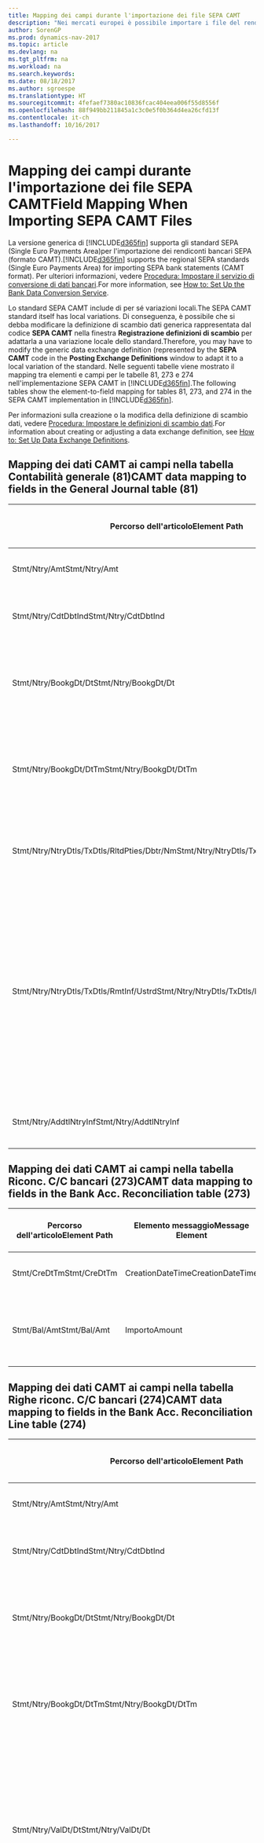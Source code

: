 ```yaml
---
title: Mapping dei campi durante l'importazione dei file SEPA CAMT
description: "Nei mercati europei è possibile importare i file del rendiconto bancario negli standard SEPA (Single Euro Payments Area) locali."
author: SorenGP
ms.prod: dynamics-nav-2017
ms.topic: article
ms.devlang: na
ms.tgt_pltfrm: na
ms.workload: na
ms.search.keywords: 
ms.date: 08/18/2017
ms.author: sgroespe
ms.translationtype: HT
ms.sourcegitcommit: 4fefaef7380ac10836fcac404eea006f55d8556f
ms.openlocfilehash: 88f949bb211845a1c3c0e5f0b364d4ea26cfd13f
ms.contentlocale: it-ch
ms.lasthandoff: 10/16/2017

---
```

# <a name="field-mapping-when-importing-sepa-camt-files"></a><span data-ttu-id="0097b-103">Mapping dei campi durante l'importazione dei file SEPA CAMT</span><span class="sxs-lookup"><span data-stu-id="0097b-103">Field Mapping When Importing SEPA CAMT Files</span></span>
<span data-ttu-id="0097b-104">La versione generica di [!INCLUDE[d365fin](includes/d365fin_md.md)] supporta gli standard SEPA (Single Euro Payments Area)per l'importazione dei rendiconti bancari SEPA (formato CAMT).</span><span class="sxs-lookup"><span data-stu-id="0097b-104">[!INCLUDE[d365fin](includes/d365fin_md.md)] supports the regional SEPA standards (Single Euro Payments Area) for importing SEPA bank statements (CAMT format).</span></span> <span data-ttu-id="0097b-105">Per ulteriori informazioni, vedere [Procedura: Impostare il servizio di conversione di dati bancari](bank-how-setup-bank-data-conversion-service.md).</span><span class="sxs-lookup"><span data-stu-id="0097b-105">For more information, see [How to: Set Up the Bank Data Conversion Service](bank-how-setup-bank-data-conversion-service.md).</span></span>  

 <span data-ttu-id="0097b-106">Lo standard SEPA CAMT include di per sé variazioni locali.</span><span class="sxs-lookup"><span data-stu-id="0097b-106">The SEPA CAMT standard itself has local variations.</span></span> <span data-ttu-id="0097b-107">Di conseguenza, è possibile che si debba modificare la definizione di scambio dati generica rappresentata dal codice **SEPA CAMT** nella finestra **Registrazione definizioni di scambio** per adattarla a una variazione locale dello standard.</span><span class="sxs-lookup"><span data-stu-id="0097b-107">Therefore, you may have to modify the generic data exchange definition (represented by the **SEPA CAMT** code in the **Posting Exchange Definitions** window to adapt it to a local variation of the standard.</span></span> <span data-ttu-id="0097b-108">Nelle seguenti tabelle viene mostrato il mapping tra elementi e campi per le tabelle 81, 273 e 274 nell'implementazione SEPA CAMT in [!INCLUDE[d365fin](includes/d365fin_md.md)].</span><span class="sxs-lookup"><span data-stu-id="0097b-108">The following tables show the element-to-field mapping for tables 81, 273, and 274 in the SEPA CAMT implementation in [!INCLUDE[d365fin](includes/d365fin_md.md)].</span></span>  

 <span data-ttu-id="0097b-109">Per informazioni sulla creazione o la modifica della definizione di scambio dati, vedere [Procedura: Impostare le definizioni di scambio dati](across-how-to-set-up-data-exchange-definitions.md).</span><span class="sxs-lookup"><span data-stu-id="0097b-109">For information about creating or adjusting a data exchange definition, see [How to: Set Up Data Exchange Definitions](across-how-to-set-up-data-exchange-definitions.md).</span></span>  

## <a name="camt-data-mapping-to-fields-in-the-general-journal-table-81"></a><span data-ttu-id="0097b-110">Mapping dei dati CAMT ai campi nella tabella Contabilità generale (81)</span><span class="sxs-lookup"><span data-stu-id="0097b-110">CAMT data mapping to fields in the General Journal table (81)</span></span>  

|<span data-ttu-id="0097b-111">Percorso dell'articolo</span><span class="sxs-lookup"><span data-stu-id="0097b-111">Element Path</span></span>|<span data-ttu-id="0097b-112">Elemento messaggio</span><span class="sxs-lookup"><span data-stu-id="0097b-112">Message Element</span></span>|<span data-ttu-id="0097b-113">Tipo di dati</span><span class="sxs-lookup"><span data-stu-id="0097b-113">Data Type</span></span>|<span data-ttu-id="0097b-114">Descrizione</span><span class="sxs-lookup"><span data-stu-id="0097b-114">Description</span></span>|<span data-ttu-id="0097b-115">Identificatore segno negativo</span><span class="sxs-lookup"><span data-stu-id="0097b-115">Negative-Sign Identifier</span></span>|<span data-ttu-id="0097b-116">Nr. campo</span><span class="sxs-lookup"><span data-stu-id="0097b-116">Field No.</span></span>|<span data-ttu-id="0097b-117">Nome campo</span><span class="sxs-lookup"><span data-stu-id="0097b-117">Field Name</span></span>|  
|------------------|---------------------|---------------|-----------------|-------------------------------|---------------|----------------|  
|<span data-ttu-id="0097b-118">Stmt/Ntry/Amt</span><span class="sxs-lookup"><span data-stu-id="0097b-118">Stmt/Ntry/Amt</span></span>|<span data-ttu-id="0097b-119">Importo</span><span class="sxs-lookup"><span data-stu-id="0097b-119">Amount</span></span>|<span data-ttu-id="0097b-120">Decimale</span><span class="sxs-lookup"><span data-stu-id="0097b-120">Decimal</span></span>|<span data-ttu-id="0097b-121">Specifica l'importo di denaro nel movimento cassa.</span><span class="sxs-lookup"><span data-stu-id="0097b-121">The amount of money in the cash entry</span></span>||<span data-ttu-id="0097b-122">13</span><span class="sxs-lookup"><span data-stu-id="0097b-122">13</span></span>|<span data-ttu-id="0097b-123">Importo</span><span class="sxs-lookup"><span data-stu-id="0097b-123">Amount</span></span>|  
|<span data-ttu-id="0097b-124">Stmt/Ntry/CdtDbtInd</span><span class="sxs-lookup"><span data-stu-id="0097b-124">Stmt/Ntry/CdtDbtInd</span></span>|<span data-ttu-id="0097b-125">CreditDebitIndicator</span><span class="sxs-lookup"><span data-stu-id="0097b-125">CreditDebitIndicator</span></span>|<span data-ttu-id="0097b-126">Testo</span><span class="sxs-lookup"><span data-stu-id="0097b-126">Text</span></span>|<span data-ttu-id="0097b-127">Indica se il movimento è un credito o un debito</span><span class="sxs-lookup"><span data-stu-id="0097b-127">Indicates whether the entry is a credit or a debit entry</span></span>|<span data-ttu-id="0097b-128">DBIT</span><span class="sxs-lookup"><span data-stu-id="0097b-128">DBIT</span></span>|<span data-ttu-id="0097b-129">13</span><span class="sxs-lookup"><span data-stu-id="0097b-129">13</span></span>|<span data-ttu-id="0097b-130">Importo</span><span class="sxs-lookup"><span data-stu-id="0097b-130">Amount</span></span>|  
|<span data-ttu-id="0097b-131">Stmt/Ntry/BookgDt/Dt</span><span class="sxs-lookup"><span data-stu-id="0097b-131">Stmt/Ntry/BookgDt/Dt</span></span>|<span data-ttu-id="0097b-132">Data</span><span class="sxs-lookup"><span data-stu-id="0097b-132">Date</span></span>|<span data-ttu-id="0097b-133">Data</span><span class="sxs-lookup"><span data-stu-id="0097b-133">Date</span></span>|<span data-ttu-id="0097b-134">Data in cui un movimento viene registrato in un conto nei registri di chi utilizza il conto</span><span class="sxs-lookup"><span data-stu-id="0097b-134">The date when an entry is posted to an account on the account servicer's books</span></span>||<span data-ttu-id="0097b-135">5</span><span class="sxs-lookup"><span data-stu-id="0097b-135">5</span></span>|<span data-ttu-id="0097b-136">Data di registrazione:</span><span class="sxs-lookup"><span data-stu-id="0097b-136">Posting Date</span></span>|  
|<span data-ttu-id="0097b-137">Stmt/Ntry/BookgDt/DtTm</span><span class="sxs-lookup"><span data-stu-id="0097b-137">Stmt/Ntry/BookgDt/DtTm</span></span>|<span data-ttu-id="0097b-138">DataOra</span><span class="sxs-lookup"><span data-stu-id="0097b-138">DateTime</span></span>|<span data-ttu-id="0097b-139">DataOra</span><span class="sxs-lookup"><span data-stu-id="0097b-139">DateTime</span></span>|<span data-ttu-id="0097b-140">Data e ora in cui un movimento viene registrato in un conto nei registri di chi utilizza il conto</span><span class="sxs-lookup"><span data-stu-id="0097b-140">The date and time when an entry is posted to an account on the account servicer's books</span></span>||<span data-ttu-id="0097b-141">5</span><span class="sxs-lookup"><span data-stu-id="0097b-141">5</span></span>|<span data-ttu-id="0097b-142">Data di registrazione:</span><span class="sxs-lookup"><span data-stu-id="0097b-142">Posting Date</span></span>|  
|<span data-ttu-id="0097b-143">Stmt/Ntry/NtryDtls/TxDtls/RltdPties/Dbtr/Nm</span><span class="sxs-lookup"><span data-stu-id="0097b-143">Stmt/Ntry/NtryDtls/TxDtls/RltdPties/Dbtr/Nm</span></span>|<span data-ttu-id="0097b-144">Nome</span><span class="sxs-lookup"><span data-stu-id="0097b-144">Name</span></span>|<span data-ttu-id="0097b-145">Testo</span><span class="sxs-lookup"><span data-stu-id="0097b-145">Text</span></span>|<span data-ttu-id="0097b-146">Nome della parte che deve una somma di denaro al creditore (finale)</span><span class="sxs-lookup"><span data-stu-id="0097b-146">The name of the party that owes an amount of money to the (ultimate) creditor</span></span>||<span data-ttu-id="0097b-147">1221</span><span class="sxs-lookup"><span data-stu-id="0097b-147">1221</span></span>|<span data-ttu-id="0097b-148">Informazioni sul pagante</span><span class="sxs-lookup"><span data-stu-id="0097b-148">Payer Information</span></span>|  
|<span data-ttu-id="0097b-149">Stmt/Ntry/NtryDtls/TxDtls/RmtInf/Ustrd</span><span class="sxs-lookup"><span data-stu-id="0097b-149">Stmt/Ntry/NtryDtls/TxDtls/RmtInf/Ustrd</span></span>|<span data-ttu-id="0097b-150">Non strutturato</span><span class="sxs-lookup"><span data-stu-id="0097b-150">Unstructured</span></span>|<span data-ttu-id="0097b-151">Testo</span><span class="sxs-lookup"><span data-stu-id="0097b-151">Text</span></span>|<span data-ttu-id="0097b-152">Informazioni fornite per consentire la corrispondenza o riconciliazione di un movimento con gli articoli oggetto del pagamento, come le fatture aziendali in un sistema conto clienti, in un form non strutturato</span><span class="sxs-lookup"><span data-stu-id="0097b-152">Information supplied to enable the matching/reconciliation of an entry with the items that the payment is intended to settle, such as commercial invoices in an accounts-receivable system, in an unstructured form</span></span>||<span data-ttu-id="0097b-153">8</span><span class="sxs-lookup"><span data-stu-id="0097b-153">8</span></span>|<span data-ttu-id="0097b-154">Descrizione</span><span class="sxs-lookup"><span data-stu-id="0097b-154">Description</span></span>|  
|<span data-ttu-id="0097b-155">Stmt/Ntry/AddtlNtryInf</span><span class="sxs-lookup"><span data-stu-id="0097b-155">Stmt/Ntry/AddtlNtryInf</span></span>|<span data-ttu-id="0097b-156">AdditionalEntryInformation</span><span class="sxs-lookup"><span data-stu-id="0097b-156">AdditionalEntryInformation</span></span>|<span data-ttu-id="0097b-157">Testo</span><span class="sxs-lookup"><span data-stu-id="0097b-157">Text</span></span>|<span data-ttu-id="0097b-158">Informazioni aggiuntive relative al movimento</span><span class="sxs-lookup"><span data-stu-id="0097b-158">Additional information about the entry</span></span>||<span data-ttu-id="0097b-159">1222</span><span class="sxs-lookup"><span data-stu-id="0097b-159">1222</span></span>|<span data-ttu-id="0097b-160">Informazioni sulla transazione</span><span class="sxs-lookup"><span data-stu-id="0097b-160">Transaction Information</span></span>|  

## <a name="camt-data-mapping-to-fields-in-the-bank-acc-reconciliation-table-273"></a><span data-ttu-id="0097b-161">Mapping dei dati CAMT ai campi nella tabella Riconc. C/C bancari (273)</span><span class="sxs-lookup"><span data-stu-id="0097b-161">CAMT data mapping to fields in the Bank Acc. Reconciliation table (273)</span></span>  

|<span data-ttu-id="0097b-162">Percorso dell'articolo</span><span class="sxs-lookup"><span data-stu-id="0097b-162">Element Path</span></span>|<span data-ttu-id="0097b-163">Elemento messaggio</span><span class="sxs-lookup"><span data-stu-id="0097b-163">Message Element</span></span>|<span data-ttu-id="0097b-164">Tipo di dati</span><span class="sxs-lookup"><span data-stu-id="0097b-164">Data Type</span></span>|<span data-ttu-id="0097b-165">Descrizione</span><span class="sxs-lookup"><span data-stu-id="0097b-165">Description</span></span>|<span data-ttu-id="0097b-166">Identificatore segno negativo</span><span class="sxs-lookup"><span data-stu-id="0097b-166">Negative-Sign Identifier</span></span>|<span data-ttu-id="0097b-167">Nr. campo</span><span class="sxs-lookup"><span data-stu-id="0097b-167">Field No.</span></span>|<span data-ttu-id="0097b-168">Nome campo</span><span class="sxs-lookup"><span data-stu-id="0097b-168">Field Name</span></span>|  
|------------------|---------------------|---------------|-----------------|-------------------------------|---------------|----------------|  
|<span data-ttu-id="0097b-169">Stmt/CreDtTm</span><span class="sxs-lookup"><span data-stu-id="0097b-169">Stmt/CreDtTm</span></span>|<span data-ttu-id="0097b-170">CreationDateTime</span><span class="sxs-lookup"><span data-stu-id="0097b-170">CreationDateTime</span></span>|<span data-ttu-id="0097b-171">Data</span><span class="sxs-lookup"><span data-stu-id="0097b-171">Date</span></span>|<span data-ttu-id="0097b-172">Data e ora di creazione del messaggio</span><span class="sxs-lookup"><span data-stu-id="0097b-172">The date and time when the message was created</span></span>||<span data-ttu-id="0097b-173">3</span><span class="sxs-lookup"><span data-stu-id="0097b-173">3</span></span>|<span data-ttu-id="0097b-174">Data estratto conto</span><span class="sxs-lookup"><span data-stu-id="0097b-174">Statement Date</span></span>|  
|<span data-ttu-id="0097b-175">Stmt/Bal/Amt</span><span class="sxs-lookup"><span data-stu-id="0097b-175">Stmt/Bal/Amt</span></span>|<span data-ttu-id="0097b-176">Importo</span><span class="sxs-lookup"><span data-stu-id="0097b-176">Amount</span></span>|<span data-ttu-id="0097b-177">Decimale</span><span class="sxs-lookup"><span data-stu-id="0097b-177">Decimal</span></span>|<span data-ttu-id="0097b-178">Importo risultante dagli importi al netto per tutti i movimenti dare e avere</span><span class="sxs-lookup"><span data-stu-id="0097b-178">The amount resulting from the netted amounts for all debit and credit entries</span></span>||<span data-ttu-id="0097b-179">4</span><span class="sxs-lookup"><span data-stu-id="0097b-179">4</span></span>|<span data-ttu-id="0097b-180">Saldo finale estratto conto</span><span class="sxs-lookup"><span data-stu-id="0097b-180">Statement Ending Balance</span></span>|  

## <a name="camt-data-mapping-to-fields-in-the-bank-acc-reconciliation-line-table-274"></a><span data-ttu-id="0097b-181">Mapping dei dati CAMT ai campi nella tabella Righe riconc. C/C bancari (274)</span><span class="sxs-lookup"><span data-stu-id="0097b-181">CAMT data mapping to fields in the Bank Acc. Reconciliation Line table (274)</span></span>  

|<span data-ttu-id="0097b-182">Percorso dell'articolo</span><span class="sxs-lookup"><span data-stu-id="0097b-182">Element Path</span></span>|<span data-ttu-id="0097b-183">Elemento messaggio</span><span class="sxs-lookup"><span data-stu-id="0097b-183">Message Element</span></span>|<span data-ttu-id="0097b-184">Tipo di dati</span><span class="sxs-lookup"><span data-stu-id="0097b-184">Data Type</span></span>|<span data-ttu-id="0097b-185">Descrizione</span><span class="sxs-lookup"><span data-stu-id="0097b-185">Description</span></span>|<span data-ttu-id="0097b-186">Identificatore segno negativo</span><span class="sxs-lookup"><span data-stu-id="0097b-186">Negative-Sign Identifier</span></span>|<span data-ttu-id="0097b-187">Nr. campo</span><span class="sxs-lookup"><span data-stu-id="0097b-187">Field No.</span></span>|<span data-ttu-id="0097b-188">Nome campo</span><span class="sxs-lookup"><span data-stu-id="0097b-188">Field Name</span></span>|  
|------------------|---------------------|---------------|-----------------|-------------------------------|---------------|----------------|  
|<span data-ttu-id="0097b-189">Stmt/Ntry/Amt</span><span class="sxs-lookup"><span data-stu-id="0097b-189">Stmt/Ntry/Amt</span></span>|<span data-ttu-id="0097b-190">Importo</span><span class="sxs-lookup"><span data-stu-id="0097b-190">Amount</span></span>|<span data-ttu-id="0097b-191">Decimale</span><span class="sxs-lookup"><span data-stu-id="0097b-191">Decimal</span></span>|<span data-ttu-id="0097b-192">Specifica l'importo di denaro nel movimento cassa.</span><span class="sxs-lookup"><span data-stu-id="0097b-192">The amount of money in the cash entry</span></span>||<span data-ttu-id="0097b-193">7</span><span class="sxs-lookup"><span data-stu-id="0097b-193">7</span></span>|<span data-ttu-id="0097b-194">Importo estratto conto</span><span class="sxs-lookup"><span data-stu-id="0097b-194">Statement Amount</span></span>|  
|<span data-ttu-id="0097b-195">Stmt/Ntry/CdtDbtInd</span><span class="sxs-lookup"><span data-stu-id="0097b-195">Stmt/Ntry/CdtDbtInd</span></span>|<span data-ttu-id="0097b-196">CreditDebitIndicator</span><span class="sxs-lookup"><span data-stu-id="0097b-196">CreditDebitIndicator</span></span>|<span data-ttu-id="0097b-197">Testo</span><span class="sxs-lookup"><span data-stu-id="0097b-197">Text</span></span>|<span data-ttu-id="0097b-198">Indica se il movimento è un credito o un debito</span><span class="sxs-lookup"><span data-stu-id="0097b-198">Indicates whether the entry is a credit or a debit entry</span></span>|<span data-ttu-id="0097b-199">DBIT</span><span class="sxs-lookup"><span data-stu-id="0097b-199">DBIT</span></span>|<span data-ttu-id="0097b-200">7</span><span class="sxs-lookup"><span data-stu-id="0097b-200">7</span></span>|<span data-ttu-id="0097b-201">Importo estratto conto</span><span class="sxs-lookup"><span data-stu-id="0097b-201">Statement Amount</span></span>|  
|<span data-ttu-id="0097b-202">Stmt/Ntry/BookgDt/Dt</span><span class="sxs-lookup"><span data-stu-id="0097b-202">Stmt/Ntry/BookgDt/Dt</span></span>|<span data-ttu-id="0097b-203">Data</span><span class="sxs-lookup"><span data-stu-id="0097b-203">Date</span></span>|<span data-ttu-id="0097b-204">Data</span><span class="sxs-lookup"><span data-stu-id="0097b-204">Date</span></span>|<span data-ttu-id="0097b-205">Data in cui un movimento viene registrato in un conto nei registri di chi utilizza il conto</span><span class="sxs-lookup"><span data-stu-id="0097b-205">The date when an entry is posted to an account on the account servicer's books</span></span>||<span data-ttu-id="0097b-206">5</span><span class="sxs-lookup"><span data-stu-id="0097b-206">5</span></span>|<span data-ttu-id="0097b-207">Data transazione</span><span class="sxs-lookup"><span data-stu-id="0097b-207">Transaction Date</span></span>|  
|<span data-ttu-id="0097b-208">Stmt/Ntry/BookgDt/DtTm</span><span class="sxs-lookup"><span data-stu-id="0097b-208">Stmt/Ntry/BookgDt/DtTm</span></span>|<span data-ttu-id="0097b-209">DataOra</span><span class="sxs-lookup"><span data-stu-id="0097b-209">DateTime</span></span>|<span data-ttu-id="0097b-210">DataOra</span><span class="sxs-lookup"><span data-stu-id="0097b-210">DateTime</span></span>|<span data-ttu-id="0097b-211">Data e ora in cui un movimento viene registrato in un conto nei registri di chi utilizza il conto</span><span class="sxs-lookup"><span data-stu-id="0097b-211">The date and time when an entry is posted to an account on the account servicer's books</span></span>||<span data-ttu-id="0097b-212">5</span><span class="sxs-lookup"><span data-stu-id="0097b-212">5</span></span>|<span data-ttu-id="0097b-213">Data transazione</span><span class="sxs-lookup"><span data-stu-id="0097b-213">Transaction Date</span></span>|  
|<span data-ttu-id="0097b-214">Stmt/Ntry/ValDt/Dt</span><span class="sxs-lookup"><span data-stu-id="0097b-214">Stmt/Ntry/ValDt/Dt</span></span>|<span data-ttu-id="0097b-215">Data</span><span class="sxs-lookup"><span data-stu-id="0097b-215">Date</span></span>|<span data-ttu-id="0097b-216">Data</span><span class="sxs-lookup"><span data-stu-id="0097b-216">Date</span></span>|<span data-ttu-id="0097b-217">Data in cui i cespiti diventano disponibili al proprietario del conto nel caso di un movimento in avere o cessano di essere disponibili nel caso di un movimento in dare</span><span class="sxs-lookup"><span data-stu-id="0097b-217">The date when assets become available to the account owner in case of a credit entry, or cease to be available to the account owner in case of a debit entry</span></span>||<span data-ttu-id="0097b-218">12</span><span class="sxs-lookup"><span data-stu-id="0097b-218">12</span></span>|<span data-ttu-id="0097b-219">Data valuta</span><span class="sxs-lookup"><span data-stu-id="0097b-219">Value Date</span></span>|  
|<span data-ttu-id="0097b-220">Stmt/Ntry/ValDt/DtTm</span><span class="sxs-lookup"><span data-stu-id="0097b-220">Stmt/Ntry/ValDt/DtTm</span></span>|<span data-ttu-id="0097b-221">DataOra</span><span class="sxs-lookup"><span data-stu-id="0097b-221">DateTime</span></span>|<span data-ttu-id="0097b-222">DataOra</span><span class="sxs-lookup"><span data-stu-id="0097b-222">DateTime</span></span>|<span data-ttu-id="0097b-223">Data e ora in cui i cespiti diventano disponibili al proprietario del conto nel caso di un movimento in avere o cessano di essere disponibili nel caso di un movimento in dare</span><span class="sxs-lookup"><span data-stu-id="0097b-223">The date and time when assets become available to the account owner in case of a credit entry, or cease to be available to the account owner in case of a debit entry</span></span>||<span data-ttu-id="0097b-224">12</span><span class="sxs-lookup"><span data-stu-id="0097b-224">12</span></span>|<span data-ttu-id="0097b-225">Data valuta</span><span class="sxs-lookup"><span data-stu-id="0097b-225">Value Date</span></span>|  
|<span data-ttu-id="0097b-226">Stmt/Ntry/NtryDtls/TxDtls/RltdPties/Dbtr/Nm</span><span class="sxs-lookup"><span data-stu-id="0097b-226">Stmt/Ntry/NtryDtls/TxDtls/RltdPties/Dbtr/Nm</span></span>|<span data-ttu-id="0097b-227">Nome</span><span class="sxs-lookup"><span data-stu-id="0097b-227">Name</span></span>|<span data-ttu-id="0097b-228">Testo</span><span class="sxs-lookup"><span data-stu-id="0097b-228">Text</span></span>|<span data-ttu-id="0097b-229">Nome della parte che deve una somma di denaro al creditore (finale)</span><span class="sxs-lookup"><span data-stu-id="0097b-229">The name of the party that owes an amount of money to the (ultimate) creditor</span></span>||<span data-ttu-id="0097b-230">15</span><span class="sxs-lookup"><span data-stu-id="0097b-230">15</span></span>|<span data-ttu-id="0097b-231">Informazioni sul pagante</span><span class="sxs-lookup"><span data-stu-id="0097b-231">Payer Information</span></span>|  
|<span data-ttu-id="0097b-232">Stmt/Ntry/NtryDtls/TxDtls/RmtInf/Ustrd</span><span class="sxs-lookup"><span data-stu-id="0097b-232">Stmt/Ntry/NtryDtls/TxDtls/RmtInf/Ustrd</span></span>|<span data-ttu-id="0097b-233">Non strutturato</span><span class="sxs-lookup"><span data-stu-id="0097b-233">Unstructured</span></span>|<span data-ttu-id="0097b-234">Testo</span><span class="sxs-lookup"><span data-stu-id="0097b-234">Text</span></span>|<span data-ttu-id="0097b-235">Informazioni fornite per consentire la corrispondenza o riconciliazione di un movimento con gli articoli oggetto del pagamento, come le fatture aziendali in un sistema conto clienti, in un form non strutturato</span><span class="sxs-lookup"><span data-stu-id="0097b-235">Information supplied to enable the matching/reconciliation of an entry with the items that the payment is intended to settle, such as commercial invoices in an accounts-receivable system, in an unstructured form</span></span>||<span data-ttu-id="0097b-236">6</span><span class="sxs-lookup"><span data-stu-id="0097b-236">6</span></span>|<span data-ttu-id="0097b-237">Descrizione</span><span class="sxs-lookup"><span data-stu-id="0097b-237">Description</span></span>|  
|<span data-ttu-id="0097b-238">Stmt/Ntry/AddtlNtryInf</span><span class="sxs-lookup"><span data-stu-id="0097b-238">Stmt/Ntry/AddtlNtryInf</span></span>|<span data-ttu-id="0097b-239">AdditionalEntryInformation</span><span class="sxs-lookup"><span data-stu-id="0097b-239">AdditionalEntryInformation</span></span>|<span data-ttu-id="0097b-240">Testo</span><span class="sxs-lookup"><span data-stu-id="0097b-240">Text</span></span>|<span data-ttu-id="0097b-241">Informazioni aggiuntive relative al movimento</span><span class="sxs-lookup"><span data-stu-id="0097b-241">Additional information about the entry</span></span>||<span data-ttu-id="0097b-242">16</span><span class="sxs-lookup"><span data-stu-id="0097b-242">16</span></span>|<span data-ttu-id="0097b-243">Informazioni sulla transazione</span><span class="sxs-lookup"><span data-stu-id="0097b-243">Transaction Information</span></span>|  

 <span data-ttu-id="0097b-244">Gli elementi nel nodo **Ntry** importati in [!INCLUDE[d365fin](includes/d365fin_md.md)], ma di cui non è stato eseguito il mapping ad alcun campo, vengono memorizzati nella tabella **Registrazione definizione colonna scambio dati**.</span><span class="sxs-lookup"><span data-stu-id="0097b-244">Elements in the **Ntry** node that are imported into [!INCLUDE[d365fin](includes/d365fin_md.md)] but not mapped to any fields are stored in the **Posting Exch. Column Def** table.</span></span> <span data-ttu-id="0097b-245">Gli utenti possono vedere gli elementi nelle finestre **Registrazione riconciliazione pagamenti**, **Collegamento pagamenti** e **Riconciliazioni C/C bancari** scegliendo l'azione **Dettagli riga rendiconto bancario**.</span><span class="sxs-lookup"><span data-stu-id="0097b-245">Users can view these elements from the **Payment Reconciliation Journal**, **Payment Application**, and **Bank Acc. Reconciliation** windows by choosing the **Bank Statement Line Details** action.</span></span> <span data-ttu-id="0097b-246">Per ulteriori informazioni, vedere [Procedura: Riconciliare i pagamenti utilizzando il collegamento automatico](receivables-how-reconcile-payments-auto-application.md).</span><span class="sxs-lookup"><span data-stu-id="0097b-246">For more information, see [How to: Reconcile Payments Using Automatic Application](receivables-how-reconcile-payments-auto-application.md).</span></span>  
## <a name="see-also"></a><span data-ttu-id="0097b-247">Vedi anche</span><span class="sxs-lookup"><span data-stu-id="0097b-247">See Also</span></span>  
[<span data-ttu-id="0097b-248">Impostazione dello scambio di dati</span><span class="sxs-lookup"><span data-stu-id="0097b-248">Setting Up Data Exchange</span></span>](across-set-up-data-exchange.md)  
[<span data-ttu-id="0097b-249">Scambio di dati in modalità elettronica</span><span class="sxs-lookup"><span data-stu-id="0097b-249">Exchanging Data Electronically</span></span>](across-data-exchange.md)  
<span data-ttu-id="0097b-250">[Procedura: Impostare il servizio di conversione di dati bancari](bank-how-setup-bank-data-conversion-service.md) </span><span class="sxs-lookup"><span data-stu-id="0097b-250">[How to: Set Up the Bank Data Conversion Service](bank-how-setup-bank-data-conversion-service.md) </span></span>  
[<span data-ttu-id="0097b-251">Procedura: Utilizzare gli schemi XML per preparare le definizioni di scambio dati</span><span class="sxs-lookup"><span data-stu-id="0097b-251">How to: Use XML Schemas to Prepare Data Exchange Definitions</span></span>](across-how-to-use-xml-schemas-to-prepare-data-exchange-definitions.md)  
[<span data-ttu-id="0097b-252">Procedura: Riconciliare i pagamenti utilizzando il collegamento automatico</span><span class="sxs-lookup"><span data-stu-id="0097b-252">How to: Reconcile Payments Using Automatic Application</span></span>](receivables-how-reconcile-payments-auto-application.md)  

